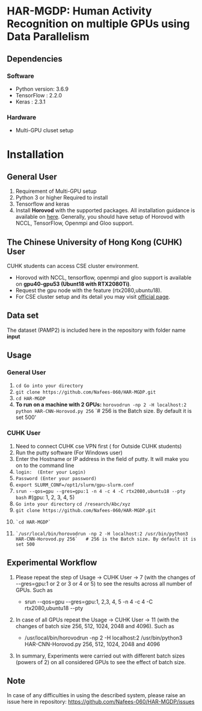 # HAR-MGDP:  Human Activity Recognition on multiple GPUs using Data Parallelism 
## Dependencies
### Software
- Python version: 3.6.9
- TensorFlow : 2.2.0
- Keras : 2.3.1
### Hardware 
- Multi-GPU cluset setup 
# Installation
## General User
1.	Requirement of Multi-GPU setup
2.	Python 3 or higher Required to install
3.	Tensorflow and keras
4.	Install **Horovod** with the supported packages. All installation guidance is available on [here](https://github.com/horovod/horovod). Generally, you should have setup of Horovod with NCCL, TensorFlow, Openmpi and Gloo support.
## The Chinese University of Hong Kong (CUHK) User
 CUHK students can access CSE cluster environment. 
-	Horovod with NCCL, tensorflow, openmpi and gloo support is available on **gpu40-gpu53 (Ubunt18 with RTX2080Ti)**. 
-	Request the gpu node with the feature (rtx2080,ubuntu18).
-	For CSE cluster setup and its detail you may visit [official page](https://www.cuhk.edu.hk/itsc/hpc/slurm.html).
## Data set
The dataset (PAMP2) is included here in the repository with folder name **input**
## Usage 
### General User
  1. `cd Go into your directory`
  2.  `git clone https://github.com/Nafees-060/HAR-MGDP.git`
  3. `cd HAR-MGDP`
  5.  **To run on a machine with 2 GPUs:** `horovodrun -np 2 -H localhost:2 python HAR-CNN-Horovod.py 256` `# 256 is the Batch size. By default it is set 500' 
### CUHK User 
 1. Need to connect CUHK cse VPN first ( for Outside CUHK students)
 2. Run the putty software   (For Windows user)
 3. Enter the Hostname or IP address in the field of putty. It will make you on to the command line 
 4. `login:  (Enter your Login)`
 5. `Password (Enter your password)`
 6. `export SLURM_CONF=/opt1/slurm/gpu-slurm.conf`
 7.	`srun --qos=gpu --gres=gpu:1 -n 4 -c 4 -C rtx2080,ubuntu18 --pty bash`  #(gpu: 1, 2, 3, 4, 5)
 8.	 `Go into your directory` `cd /research/Abc/xyz`
 9.	  `git clone https://github.com/Nafees-060/HAR-MGDP.git`
 10.	 `cd HAR-MGDP`
 11.	 `/usr/local/bin/horovodrun -np 2 -H localhost:2 /usr/bin/python3 HAR-CNN-Horovod.py 256`   # 256 is the Batch size. By default it is set 500

## Experimental Workflow 
1.	Please repeat the step of Usage -> CUHK User -> 7 (with the changes of --gres=gpu:1 or 2 or 3 or 4 or 5) to see the results across all number of GPUs. Such as 
    * srun --qos=gpu --gres=gpu:1, 2,3, 4, 5 -n 4 -c 4 -C rtx2080,ubuntu18 --pty
2.	In case of all GPUs repeat the Usage -> CUHK User -> 11 (with the changes of batch size 256, 512, 1024, 2048 and 4096). Such as 
    *	/usr/local/bin/horovodrun -np 2 -H localhost:2 /usr/bin/python3 HAR-CNN-Horovod.py 256, 512, 1024, 2048 and 4096

3.	In summary, Experiments were carried out with different batch sizes (powers of 2) on all considered GPUs to see the effect of batch size.

## Note 
In case of any difficulties in using the described system, please raise an issue here in repository: https://github.com/Nafees-060/HAR-MGDP/issues






